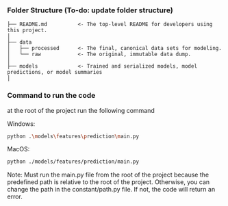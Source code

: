 ### Folder Structure (To-do: update folder structure)

```
├── README.md          <- The top-level README for developers using this project.
│
├── data
│   ├── processed      <- The final, canonical data sets for modeling.
│   └── raw            <- The original, immutable data dump.
│
├── models             <- Trained and serialized models, model predictions, or model summaries
│

```

### Command to run the code

at the root of the project run the following command

Windows:

```bash
python .\models\features\prediction\main.py
```

MacOS:

```bash
python ./models/features/prediction/main.py
```

Note: Must run the main.py file from the root of the project because the predefined path is relative to the root of the project. Otherwise, you can change the path in the constant/path.py file. If not, the code will return an error.
